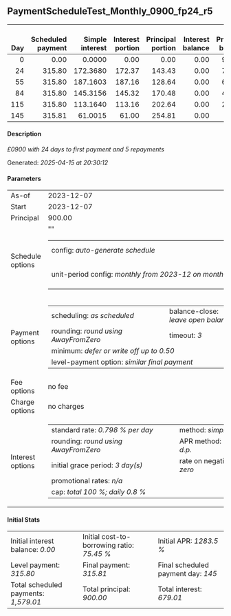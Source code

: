 <h2>PaymentScheduleTest_Monthly_0900_fp24_r5</h2>
<table>
    <thead style="vertical-align: bottom;">
        <th style="text-align: right;">Day</th>
        <th style="text-align: right;">Scheduled payment</th>
        <th style="text-align: right;">Simple interest</th>
        <th style="text-align: right;">Interest portion</th>
        <th style="text-align: right;">Principal portion</th>
        <th style="text-align: right;">Interest balance</th>
        <th style="text-align: right;">Principal balance</th>
        <th style="text-align: right;">Total simple interest</th>
        <th style="text-align: right;">Total interest</th>
        <th style="text-align: right;">Total principal</th>
    </thead>
    <tr style="text-align: right;">
        <td class="ci00">0</td>
        <td class="ci01" style="white-space: nowrap;">0.00</td>
        <td class="ci02">0.0000</td>
        <td class="ci03">0.00</td>
        <td class="ci04">0.00</td>
        <td class="ci05">0.00</td>
        <td class="ci06">900.00</td>
        <td class="ci07">0.0000</td>
        <td class="ci08">0.00</td>
        <td class="ci09">0.00</td>
    </tr>
    <tr style="text-align: right;">
        <td class="ci00">24</td>
        <td class="ci01" style="white-space: nowrap;">315.80</td>
        <td class="ci02">172.3680</td>
        <td class="ci03">172.37</td>
        <td class="ci04">143.43</td>
        <td class="ci05">0.00</td>
        <td class="ci06">756.57</td>
        <td class="ci07">172.3680</td>
        <td class="ci08">172.37</td>
        <td class="ci09">143.43</td>
    </tr>
    <tr style="text-align: right;">
        <td class="ci00">55</td>
        <td class="ci01" style="white-space: nowrap;">315.80</td>
        <td class="ci02">187.1603</td>
        <td class="ci03">187.16</td>
        <td class="ci04">128.64</td>
        <td class="ci05">0.00</td>
        <td class="ci06">627.93</td>
        <td class="ci07">359.5283</td>
        <td class="ci08">359.53</td>
        <td class="ci09">272.07</td>
    </tr>
    <tr style="text-align: right;">
        <td class="ci00">84</td>
        <td class="ci01" style="white-space: nowrap;">315.80</td>
        <td class="ci02">145.3156</td>
        <td class="ci03">145.32</td>
        <td class="ci04">170.48</td>
        <td class="ci05">0.00</td>
        <td class="ci06">457.45</td>
        <td class="ci07">504.8438</td>
        <td class="ci08">504.85</td>
        <td class="ci09">442.55</td>
    </tr>
    <tr style="text-align: right;">
        <td class="ci00">115</td>
        <td class="ci01" style="white-space: nowrap;">315.80</td>
        <td class="ci02">113.1640</td>
        <td class="ci03">113.16</td>
        <td class="ci04">202.64</td>
        <td class="ci05">0.00</td>
        <td class="ci06">254.81</td>
        <td class="ci07">618.0078</td>
        <td class="ci08">618.01</td>
        <td class="ci09">645.19</td>
    </tr>
    <tr style="text-align: right;">
        <td class="ci00">145</td>
        <td class="ci01" style="white-space: nowrap;">315.81</td>
        <td class="ci02">61.0015</td>
        <td class="ci03">61.00</td>
        <td class="ci04">254.81</td>
        <td class="ci05">0.00</td>
        <td class="ci06">0.00</td>
        <td class="ci07">679.0093</td>
        <td class="ci08">679.01</td>
        <td class="ci09">900.00</td>
    </tr>
</table>
<h4>Description</h4>
<p><i>£0900 with 24 days to first payment and 5 repayments</i></p>
<p>Generated: <i>2025-04-15 at 20:30:12</i></p>
<h4>Parameters</h4>
<table>
    <tr>
        <td>As-of</td>
        <td>2023-12-07</td>
    </tr>
    <tr>
        <td>Start</td>
        <td>2023-12-07</td>
    </tr>
    <tr>
        <td>Principal</td>
        <td>900.00</td>
    </tr>
    <tr>
        <td>Schedule options</td>
        <td>
            <table>
                <tr>
                    <td>config: <i>auto-generate schedule</i></td>
                    <td>payment count: <i>5</i></td>
                </tr>
                <tr>
                    <td style="white-space: nowrap;">unit-period config: <i>monthly from 2023-12 on month-end</i></td>""
                    <td>max duration: <i>unlimited</i></td>
                </tr>
            </table>
        </td>
    </tr>
    <tr>
        <td>Payment options</td>
        <td>
            <table>
                <tr>
                    <td>scheduling: <i>as scheduled</i></td>
                    <td>balance-close: <i>leave&nbsp;open&nbsp;balance</i></td>
                </tr>
                <tr>
                    <td>rounding: <i>round using AwayFromZero</i></td>
                    <td>timeout: <i>3</i></td>
                </tr>
                <tr>
                    <td colspan='2'>minimum: <i>defer&nbsp;or&nbsp;write&nbsp;off&nbsp;up&nbsp;to&nbsp;0.50</i></td>
                </tr>
                <tr>
                    <td colspan='2'>level-payment option: <i>similar&nbsp;final&nbsp;payment</i></td>
                </tr>
            </table>
        </td>
    </tr>
    <tr>
        <td>Fee options</td>
        <td>no fee
        </td>
    </tr>
    <tr>
        <td>Charge options</td>
        <td>no charges
        </td>
    </tr>
    <tr>
        <td>Interest options</td>
        <td>
            <table>
                <tr>
                    <td>standard rate: <i>0.798 % per day</i></td>
                    <td>method: <i>simple</i></td>
                </tr>
                <tr>
                    <td>rounding: <i>round using AwayFromZero</i></td>
                    <td>APR method: <i>UK FCA to 1 d.p.</i></td>
                </tr>
                <tr>
                    <td>initial grace period: <i>3 day(s)</i></td>
                    <td>rate on negative balance: <i>zero</i></td>
                </tr>
                <tr>
                    <td colspan="2">promotional rates: <i><i>n/a</i></i></td>
                </tr>
                <tr>
                    <td colspan="2">cap: <i>total 100 %; daily 0.8 %</td>
                </tr>
            </table>
        </td>
    </tr>
</table>
<h4>Initial Stats</h4>
<table>
    <tr>
        <td>Initial interest balance: <i>0.00</i></td>
        <td>Initial cost-to-borrowing ratio: <i>75.45 %</i></td>
        <td>Initial APR: <i>1283.5 %</i></td>
    </tr>
    <tr>
        <td>Level payment: <i>315.80</i></td>
        <td>Final payment: <i>315.81</i></td>
        <td>Final scheduled payment day: <i>145</i></td>
    </tr>
    <tr>
        <td>Total scheduled payments: <i>1,579.01</i></td>
        <td>Total principal: <i>900.00</i></td>
        <td>Total interest: <i>679.01</i></td>
    </tr>
</table>
